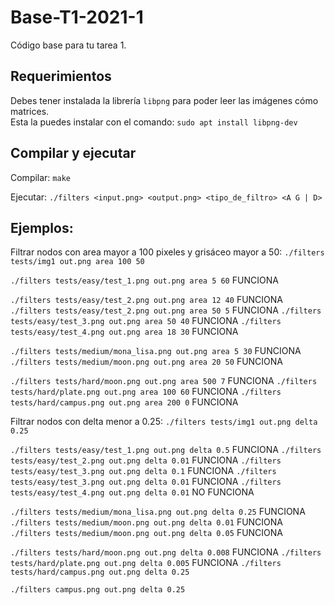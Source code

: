 # Base-T1-2021-1
Código base para tu tarea 1.

## Requerimientos
Debes tener instalada la librería `libpng` para poder leer las imágenes cómo matrices.  
Esta la puedes instalar con el comando:
```sudo apt install libpng-dev```

## Compilar y ejecutar
Compilar:
```make```

Ejecutar:
```./filters <input.png> <output.png> <tipo_de_filtro> <A G | D>```

## Ejemplos:
Filtrar nodos con area mayor a 100 pixeles y grisáceo mayor a 50:
```./filters tests/img1 out.png area 100 50```

```./filters tests/easy/test_1.png out.png area 5 60``` FUNCIONA

```./filters tests/easy/test_2.png out.png area 12 40``` FUNCIONA
```./filters tests/easy/test_2.png out.png area 50 5``` FUNCIONA
```./filters tests/easy/test_3.png out.png area 50 40``` FUNCIONA
```./filters tests/easy/test_4.png out.png area 18 30``` FUNCIONA

```./filters tests/medium/mona_lisa.png out.png area 5 30``` FUNCIONA
```./filters tests/medium/moon.png out.png area 20 50``` FUNCIONA

```./filters tests/hard/moon.png out.png area 500 7``` FUNCIONA
```./filters tests/hard/plate.png out.png area 100 60``` FUNCIONA
```./filters tests/hard/campus.png out.png area 200 0``` FUNCIONA



Filtrar nodos con delta menor a 0.25:
```./filters tests/img1 out.png delta 0.25```

```./filters tests/easy/test_1.png out.png delta 0.5``` FUNCIONA
```./filters tests/easy/test_2.png out.png delta 0.01``` FUNCIONA
```./filters tests/easy/test_3.png out.png delta 0.1``` FUNCIONA
```./filters tests/easy/test_3.png out.png delta 0.01``` FUNCIONA
```./filters tests/easy/test_4.png out.png delta 0.01``` NO FUNCIONA

```./filters tests/medium/mona_lisa.png out.png delta 0.25``` FUNCIONA
```./filters tests/medium/moon.png out.png delta 0.01``` FUNCIONA
```./filters tests/medium/moon.png out.png delta 0.05``` FUNCIONA


```./filters tests/hard/moon.png out.png delta 0.008``` FUNCIONA
```./filters tests/hard/plate.png out.png delta 0.005``` FUNCIONA
```./filters tests/hard/campus.png out.png delta 0.25```

```./filters campus.png out.png delta 0.25```



